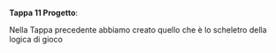 **Tappa 11 Progetto**:

Nella Tappa precedente abbiamo creato quello che è lo scheletro della logica di gioco